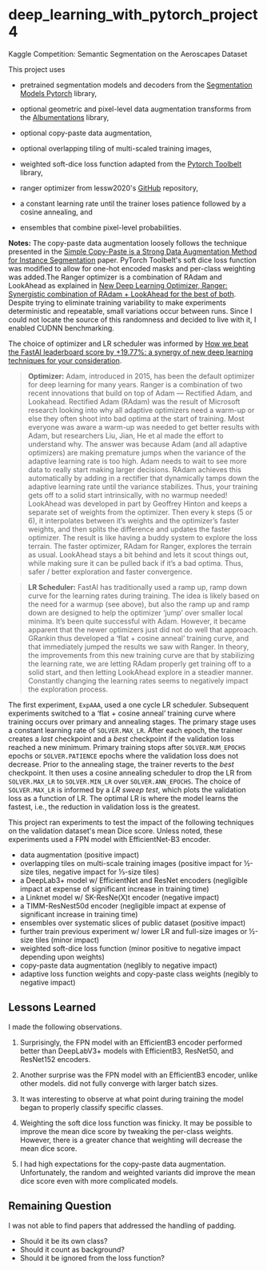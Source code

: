 # deep_learning_with_pytorch_project4
Kaggle Competition: Semantic Segmentation on the Aeroscapes Dataset

This project uses 

- pretrained segmentation models and decoders from the [Segmentation Models Pytorch](https://github.com/qubvel/segmentation_models.pytorch) library,

- optional geometric and pixel-level data augmentation transforms from the [Albumentations](https://albumentations.ai/) library,

- optional copy-paste data augmentation,

- optional overlapping tiling of multi-scaled training images,

- weighted soft-dice loss function adapted from the [Pytorch Toolbelt](https://github.com/BloodAxe/pytorch-toolbelt) library,

- ranger optimizer from lessw2020's [GitHub](https://github.com/lessw2020/Ranger-Deep-Learning-Optimizer) repository,

- a constant learning rate until the trainer loses patience followed by a cosine annealing, and

- ensembles that combine pixel-level probabilities.

**Notes:** The copy-paste data augmentation loosely follows the technique presented in the [Simple Copy-Paste is a Strong Data Augmentation Method for Instance Segmentation](https://arxiv.org/pdf/2012.07177v1.pdf)  paper. PyTorch Toolbelt's soft dice loss function was modified to allow for one-hot encoded masks and per-class weighting was added.The Ranger optimizer is a combination of RAdam and LookAhead as explained in [New Deep Learning Optimizer, Ranger: Synergistic combination of RAdam + LookAhead for the best of both](https://lessw.medium.com/new-deep-learning-optimizer-ranger-synergistic-combination-of-radam-lookahead-for-the-best-of-2dc83f79a48d). Despite trying to eliminate training variability to make experiments deterministic and repeatable, small variations occur between runs. Since I could not locate the source of this randomness and decided to live with it, I enabled CUDNN benchmarking.

The choice of optimizer and LR scheduler was informed by [How we beat the FastAI leaderboard score by +19.77%: a synergy of new deep learning techniques for your consideration](https://lessw.medium.com/how-we-beat-the-fastai-leaderboard-score-by-19-77-a-cbb2338fab5c).

> **Optimizer:** Adam, introduced in 2015, has been the default optimizer for deep learning for many years. Ranger is a combination of two recent innovations that build on top of Adam — Rectified Adam, and Lookahead.
> Rectified Adam (RAdam) was the result of Microsoft research looking into why all adaptive optimizers need a warm-up or else they often shoot into bad optima at the start of training. Most everyone was aware a warm-up was needed to get better results with Adam, but researchers Liu, Jian, He et al made the effort to understand why. The answer was because Adam (and all adaptive optimizers) are making premature jumps when the variance of the adaptive learning rate is too high. Adam needs to wait to see more data to really start making larger decisions. RAdam achieves this automatically by adding in a rectifier that dynamically tamps down the adaptive learning rate until the variance stabilizes. Thus, your training gets off to a solid start intrinsically, with no warmup needed!
> LookAhead was developed in part by Geoffrey Hinton and keeps a separate set of weights from the optimizer. Then every k steps (5 or 6), it interpolates between it’s weights and the optimizer’s faster weights, and then splits the difference and updates the faster optimizer. The result is like having a buddy system to explore the loss terrain. The faster optimizer, RAdam for Ranger, explores the terrain as usual. LookAhead stays a bit behind and lets it scout things out, while making sure it can be pulled back if it’s a bad optima. Thus, safer / better exploration and faster convergence.

> **LR Scheduler:** FastAI has traditionally used a ramp up, ramp down curve for the learning rates during training. The idea is likely based on the need for a warmup (see above), but also the ramp up and ramp down are designed to help the optimizer ‘jump’ over smaller local minima. It’s been quite successful with Adam. However, it became apparent that the newer optimizers just did not do well that approach. GRankin thus developed a ‘flat + cosine anneal’ training curve, and that immediately jumped the results we saw with Ranger. In theory, the improvements from this new training curve are that by stabilizing the learning rate, we are letting RAdam properly get training off to a solid start, and then letting LookAhead explore in a steadier manner. Constantly changing the learning rates seems to negatively impact the exploration process.

The first experiment, `ExpAAA`, used a one cycle LR scheduler. Subsequent experiments switched to a ‘flat + cosine anneal’ training curve where training occurs over primary and annealing stages. The primary stage uses a constant learning rate of `SOLVER.MAX_LR`. After each epoch, the trainer creates a _last_ checkpoint and a _best_ checkpoint if the validation loss reached a new minimum. Primary training stops after `SOLVER.NUM_EPOCHS` epochs or `SOLVER.PATIENCE` epochs where the validation loss does not decrease. Prior to the annealing stage, the trainer reverts to the _best_ checkpoint. It then uses a cosine annealing scheduler to drop the LR from `SOLVER.MAX_LR` to `SOLVER.MIN_LR` over `SOLVER.ANN_EPOCHS`. The choice of `SOLVER.MAX_LR` is informed by a _LR sweep test_, which plots the validation loss as a function of LR. The optimal LR is where the model learns the fastest, i.e., the reduction in validation loss is the greatest.

This project ran experiments to test the impact of the following techniques on the validation dataset's mean Dice score. Unless noted, these experiments used a FPN model with EfficientNet-B3 encoder.

- data augmentation (positive impact)
- overlapping tiles on multi-scale training images (positive impact for ½-size tiles, negative impact for ⅓-size tiles)
- a DeepLab3+ model w/ EfficientNet and ResNet encoders (negligible impact at expense of significant increase in training time)
- a Linknet model w/ SK-ResNe(X)t encoder (negative impact)
- a TIMM-ResNest50d encoder (negligible impact at expense of significant increase in training time)
- ensembles over systematic slices of public dataset (positive impact)
- further train previous experiment w/ lower LR and full-size images or ½-size tiles (minor impact)
- weighted soft-dice loss function (minor positive to negative impact depending upon weights)
- copy-paste data augmentation (neglibly to negative impact)
- adaptive loss function weights and copy-paste class weights (negibly to negative impact)

## Lessons Learned

I made the following observations.

1. Surprisingly, the FPN model with an EfficientB3 encoder performed better than DeepLabV3+ models with EfficientB3, ResNet50, and ResNet152 encoders.

2. Another surprise was the FPN model with an EfficientB3 encoder, unlike other models. did not fully converge with larger batch sizes.

3. It was interesting to observe at what point during training the model began to properly classify specific classes.

4. Weighting the soft dice loss function was finicky. It may be possible to improve the mean dice score by tweaking the per-class weights. However, there is a greater chance that weighting will decrease the mean dice score.
   
5. I had high expectations for the copy-paste data augmentation. Unfortunately, the random and weighted variants did improve the mean dice score even with more complicated models.

## Remaining Question

I was not able to find papers that addressed the handling of padding.

* Should it be its own class? 
* Should it count as background? 
* Should it be ignored from the loss function?